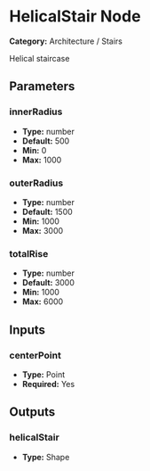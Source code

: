 
# HelicalStair Node

**Category:** Architecture / Stairs

Helical staircase

## Parameters


### innerRadius
- **Type:** number
- **Default:** 500
- **Min:** 0
- **Max:** 1000



### outerRadius
- **Type:** number
- **Default:** 1500
- **Min:** 1000
- **Max:** 3000



### totalRise
- **Type:** number
- **Default:** 3000
- **Min:** 1000
- **Max:** 6000



## Inputs


### centerPoint
- **Type:** Point
- **Required:** Yes



## Outputs


### helicalStair
- **Type:** Shape




